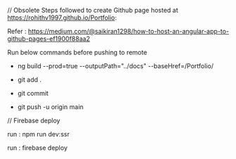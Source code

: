 // Obsolete
Steps followed to create Github page hosted at https://rohithv1997.github.io/Portfolio:

Refer : https://medium.com/@saikiran1298/how-to-host-an-angular-app-to-github-pages-ef1900f88aa2

Run below commands before pushing to remote

* ng build --prod=true --outputPath="../docs" --baseHref=/Portfolio/

* git add .

* git commit 

* git push -u origin main

// Firebase deploy

run : npm run dev:ssr

run : firebase deploy